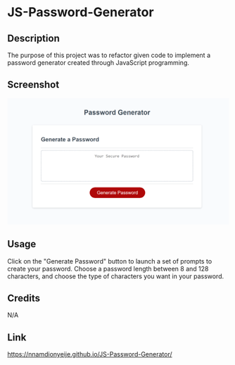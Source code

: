 # JS-Password-Generator

## Description

The purpose of this project was to refactor given code to implement a password generator created through JavaScript programming.

## Screenshot

![A screenshot of the password generator site](./assets/Password-Generator-Screenshot.png)

## Usage

Click on the "Generate Password" button to launch a set of prompts to create your password. Choose a password length between 8 and 128 characters, and choose the type of characters you want in your password.

## Credits

N/A

## Link

https://nnamdionyeije.github.io/JS-Password-Generator/
